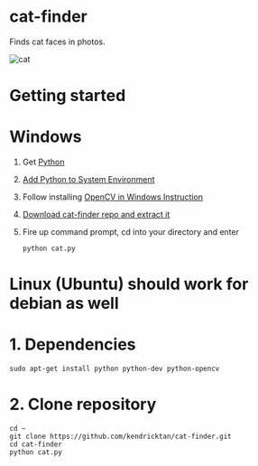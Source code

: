# cat-finder
Finds cat faces in photos.

![cat](http://i.imgur.com/G6ZxwGO.png)

# Getting started

# Windows

1. Get [Python](https://www.python.org/ftp/python/2.7.11/python-2.7.11.msi)

2. [Add Python to System Environment ](http://stackoverflow.com/questions/3701646/how-to-add-to-the-pythonpath-in-windows-7)

3. Follow installing [OpenCV in Windows Instruction](http://yourfuture.deloitte.com.au/site/landing)

4. [Download cat-finder repo and extract it](https://github.com/kendricktan/cat-finder/archive/master.zip)

5. Fire up command prompt, cd into your directory and enter

    `python cat.py`

# Linux (Ubuntu) should work for debian as well

# 1. Dependencies
    sudo apt-get install python python-dev python-opencv

# 2. Clone repository
    cd ~
    git clone https://github.com/kendricktan/cat-finder.git
    cd cat-finder
    python cat.py
